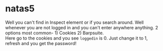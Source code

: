# natas5
Well you can't find in Inspect element or if you search around. Well whenever you are not logged in and you can't enter anywhere anything. 2 options most common- 1) Cookies 2) Barpsuite. 
<br>Here go to the cookies and you see `loggedin` is 0. Just change it to 1, refresh and you get the password!